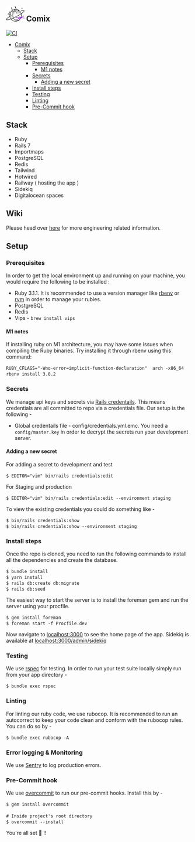 ## <img src="app/assets/images/logo.png" alt="Comix Logo" width="50" /> Comix

[![CI](https://github.com/safewlabs/comix-mono/actions/workflows/ci.yml/badge.svg?branch=trunk)](https://github.com/safewlabs/comix-mono/actions/workflows/ci.yml)

- [Comix](#comix------)
  * [Stack](#stack)
  * [Setup](#setup)
    + [Prerequisites](#prerequisites)
      - [M1 notes](#m1-notes)
    + [Secrets](#secrets)
      - [Adding a new secret](#adding-a-new-secret)
    + [Install steps](#install-steps)
    + [Testing](#testing)
    + [Linting](#linting)
    + [Pre-Commit hook](#pre-commit-hook)

## Stack

- Ruby
- Rails 7
- Importmaps
- PostgreSQL
- Redis
- Tailwind
- Hotwired
- Railway ( hosting the app )
- Sidekiq
- Digitalocean spaces

## Wiki

Please head over [here](https://www.notion.so/Engineering-Wiki-fa21ba7fd9224a57bbbbb0d2ff64411a?pvs=4) for more engineering related information.

## Setup

### Prerequisites

In order to get the local environment up and running on your machine, you would require the following to be installed :

- Ruby 3.1.1. It is recommended to use a version manager like [rbenv](https://github.com/rbenv/rbenv) or [rvm](https://rvm.io/) in order to manage your rubies.
- PostgreSQL
- Redis
- Vips - `brew install vips`

#### M1 notes
If installing ruby on M1 architecture, you may have some issues when compiling the Ruby binaries. Try installing it through rbenv using this command:

```
RUBY_CFLAGS="-Wno-error=implicit-function-declaration"  arch -x86_64 rbenv install 3.0.2
```

### Secrets

We manage api keys and secrets via [Rails credentails](https://edgeguides.rubyonrails.org/security.html#environmental-security). This means credentials are all committed to repo via a credentials file. Our setup is the following -

- Global credentails file - config/credentials.yml.emc. You need a `config/master.key` in order to decrypt the secrets run your development server.

#### Adding a new secret

For adding a secret to development and test

```
$ EDITOR="vim" bin/rails credentials:edit
```

For Staging and production

```
$ EDITOR="vim" bin/rails credentials:edit --environment staging
```

To view the existing credentials you could do something like -

```
$ bin/rails credentials:show
$ bin/rails credentials:show --environment staging
```

### Install steps

Once the repo is cloned, you need to run the following commands to install all the dependencies and create the database.

```
$ bundle install
$ yarn install
$ rails db:create db:migrate
$ rails db:seed
```

The easiest way to start the server is to install the foreman gem and run the server using your procfile.

```
$ gem install foreman
$ foreman start -f Procfile.dev
```

Now navigate to [localhost:3000](localhost:3000) to see the home page of the app. Sidekiq is available at [localhost:3000/admin/sidekiq](localhost:3000/admin/sidekiq)

### Testing

We use [rspec](https://rspec.info/) for testing. In order to run your test suite locally simply run from your app directory -

```
$ bundle exec rspec
```

### Linting

For linting our ruby code, we use rubocop. It is recommended to run an autocorrect to keep your
code clean and conform with the rubocop rules. You can do so by -

```
$ bundle exec rubocop -A
```

### Error logging & Monitoring

We use [Sentry](https://sentry.io) to log production errors.

### Pre-Commit hook

We use [overcommit](https://nicedoc.io/sds/overcommit) to run our pre-commit hooks. Install this by -

```
$ gem install overcommit

# Inside project's root directory
$ overcommit --install
```

You're all set 🙌 !!
